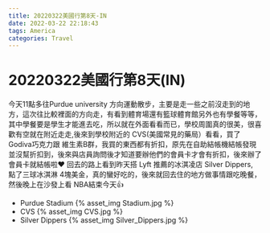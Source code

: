```yaml
---
title: 20220322美國行第8天-IN
date: 2022-03-22 22:18:43
tags: America
categories: Travel
---
```

# 20220322美國行第8天(IN)

今天11點多往Purdue university 方向運動散步，主要是走一些之前沒走到的地方，這次往比較裡面的方向走，有看到體育場還有籃球體育館另外也有學餐等等，其中學餐要是學生才能進去吃，所以就在外面看看而已，學校周圍真的很美，很喜歡有空就在附近走走,後來到學校附近的 CVS(美國常見的藥局）看看，買了 Godiva巧克力跟 維生素B群，我買的東西都有折扣，原先在自助結帳機結帳發現並沒幫折扣到，後來與店員詢問後才知道要辦他們的會員卡才會有折扣，後來辦了會員卡就結帳啦❤️ 回去的路上看到昨天搭 Lyft 推薦的冰淇凌店 Silver Dippers, 點了三球冰淇淋 4塊美金，真的蠻好吃的，後來就回去住的地方做事情跟吃晚餐，然後晚上在沙發上看 NBA結束今天👍

- Purdue Stadium
 {% asset_img Stadium.jpg %}
- CVS
 {% asset_img CVS.jpg %}
- Silver Dippers
 {% asset_img Silver_Dippers.jpg %}
